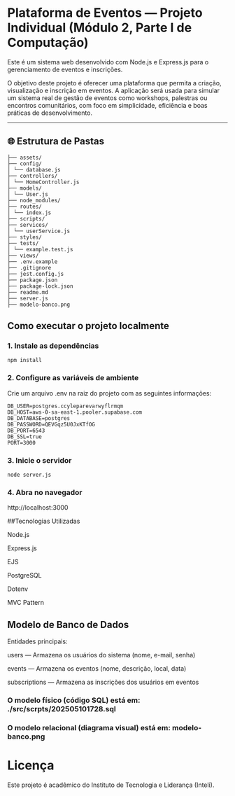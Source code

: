 # Plataforma de Eventos — Projeto Individual (Módulo 2, Parte I de Computação)

Este é um sistema web desenvolvido com Node.js e Express.js para o gerenciamento de eventos e inscrições.

O objetivo deste projeto é oferecer uma plataforma que permita a criação, visualização e inscrição em eventos. A aplicação será usada para simular um sistema real de gestão de eventos como workshops, palestras ou encontros comunitários, com foco em simplicidade, eficiência e boas práticas de desenvolvimento.

---

## 🌐 Estrutura de Pastas

```plataforma-eventos/
├── assets/ 
├── config/ 
│ └── database.js
├── controllers/ 
│ └── HomeController.js
├── models/ 
│ └── User.js
├── node_modules/
├── routes/
│ └── index.js
├── scripts/ 
├── services/ 
│ └── userService.js
├── styles/
├── tests/ 
│ └── example.test.js
├── views/
├── .env.example 
├── .gitignore
├── jest.config.js
├── package.json
├── package-lock.json
├── readme.md
├── server.js
├── modelo-banco.png

```

## Como executar o projeto localmente

### 1. Instale as dependências

```
npm install
```

### 2. Configure as variáveis de ambiente

Crie um arquivo .env na raiz do projeto com as seguintes informações:

```
DB_USER=postgres.ccyleparevarwyflrmqm
DB_HOST=aws-0-sa-east-1.pooler.supabase.com
DB_DATABASE=postgres
DB_PASSWORD=QEVGqz5U0JxKTfOG
DB_PORT=6543
DB_SSL=true
PORT=3000
```

### 3. Inicie o servidor

```
node server.js
```

### 4. Abra no navegador

http://localhost:3000

##Tecnologias Utilizadas

Node.js

Express.js

EJS

PostgreSQL

Dotenv

MVC Pattern

## Modelo de Banco de Dados

Entidades principais:

users — Armazena os usuários do sistema (nome, e-mail, senha)

events — Armazena os eventos (nome, descrição, local, data)

subscriptions — Armazena as inscrições dos usuários em eventos

### O modelo físico (código SQL) está em: ./src/scrpts/202505101728.sql

### O modelo relacional (diagrama visual) está em: modelo-banco.png

# Licença

Este projeto é acadêmico do Instituto de Tecnologia e Liderança (Inteli).
